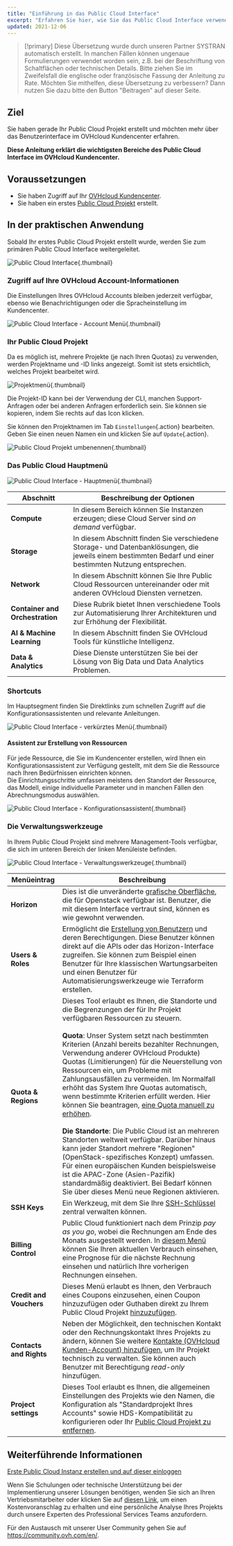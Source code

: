 ```yaml
---
title: "Einführung in das Public Cloud Interface"
excerpt: "Erfahren Sie hier, wie Sie das Public Cloud Interface verwenden"
updated: 2021-12-06
---
```


> [!primary]
> Diese Übersetzung wurde durch unseren Partner SYSTRAN automatisch erstellt. In manchen Fällen können ungenaue Formulierungen verwendet worden sein, z.B. bei der Beschriftung von Schaltflächen oder technischen Details. Bitte ziehen Sie im Zweifelsfall die englische oder französische Fassung der Anleitung zu Rate. Möchten Sie mithelfen, diese Übersetzung zu verbessern? Dann nutzen Sie dazu bitte den Button "Beitragen" auf dieser Seite.
>

## Ziel

Sie haben gerade Ihr Public Cloud Projekt erstellt und möchten mehr über das Benutzerinterface im OVHcloud Kundencenter erfahren.

**Diese Anleitung erklärt die wichtigsten Bereiche des Public Cloud Interface im OVHcloud Kundencenter.**

## Voraussetzungen

- Sie haben Zugriff auf Ihr [OVHcloud Kundencenter](/links/manager).
- Sie haben ein erstes [Public Cloud Projekt](/pages/public_cloud/compute/create_a_public_cloud_project) erstellt.

## In der praktischen Anwendung

Sobald Ihr erstes Public Cloud Projekt erstellt wurde, werden Sie zum primären Public Cloud Interface weitergeleitet.

![Public Cloud Interface](images/main-interface.png){.thumbnail}

### Zugriff auf Ihre OVHcloud Account-Informationen

Die Einstellungen Ihres OVHcloud Accounts bleiben jederzeit verfügbar, ebenso wie Benachrichtigungen oder die Spracheinstellung im Kundencenter.

![Public Cloud Interface - Account Menü](images/account.png){.thumbnail}

### Ihr Public Cloud Projekt

Da es möglich ist, mehrere Projekte (je nach Ihren Quotas) zu verwenden, werden Projektname und -ID links angezeigt. Somit ist stets ersichtlich, welches Projekt bearbeitet wird.

![Projektmenü](images/project-menu.png){.thumbnail}

Die Projekt-ID kann bei der Verwendung der CLI, manchen Support-Anfragen oder bei anderen Anfragen erforderlich sein. Sie können sie kopieren, indem Sie rechts auf das Icon klicken.

Sie können den Projektnamen im Tab `Einstellungen`{.action} bearbeiten. Geben Sie einen neuen Namen ein und klicken Sie auf `Update`{.action}.

![Public Cloud Projekt umbenennen](images/rename-project.png){.thumbnail}

### Das Public Cloud Hauptmenü

![Public Cloud Interface - Hauptmenü](images/main-menu.png){.thumbnail}

|Abschnitt|Beschreibung der Optionen|
|---|---|
|**Compute**|In diesem Bereich können Sie Instanzen erzeugen; diese Cloud Server sind *on demand* verfügbar.|
|**Storage**|In diesem Abschnitt finden Sie verschiedene Storage- und Datenbanklösungen, die jeweils einem bestimmten Bedarf und einer bestimmten Nutzung entsprechen.|
|**Network**|In diesem Abschnitt können Sie Ihre Public Cloud Ressourcen untereinander oder mit anderen OVHcloud Diensten vernetzen.|
|**Container and Orchestration**|Diese Rubrik bietet Ihnen verschiedene Tools zur Automatisierung Ihrer Architekturen und zur Erhöhung der Flexibilität.|
|**AI & Machine Learning**|In diesem Abschnitt finden Sie OVHcloud Tools für künstliche Intelligenz.|
|**Data & Analytics**|Diese Dienste unterstützen Sie bei der Lösung von Big Data und Data Analytics Problemen.|

### Shortcuts

Im Hauptsegment finden Sie Direktlinks zum schnellen Zugriff auf die Konfigurationsassistenten und relevante Anleitungen.

![Public Cloud Interface - verkürztes Menü](images/shortcuts.png){.thumbnail}

#### Assistent zur Erstellung von Ressourcen

Für jede Ressource, die Sie im Kundencenter erstellen, wird Ihnen ein Konfigurationsassistent zur Verfügung gestellt, mit dem Sie die Ressource nach Ihren Bedürfnissen einrichten können.
<br>Die Einrichtungsschritte umfassen meistens den Standort der Ressource, das Modell, einige individuelle Parameter und in manchen Fällen den Abrechnungsmodus auswählen.

![Public Cloud Interface - Konfigurationsassistent](images/wizard.png){.thumbnail}

### Die Verwaltungswerkzeuge

In Ihrem Public Cloud Projekt sind mehrere Management-Tools verfügbar, die sich im unteren Bereich der linken Menüleiste befinden.

![Public Cloud Interface - Verwaltungswerkzeuge](images/management-tools.png){.thumbnail}

|Menüeintrag|Beschreibung|
|---|---|
|**Horizon**|Dies ist die unveränderte [grafische Oberfläche](/pages/public_cloud/compute/introducing_horizon), die für Openstack verfügbar ist. Benutzer, die mit diesem Interface vertraut sind, können es wie gewohnt verwenden.|
|**Users & Roles**|Ermöglicht die [Erstellung von Benutzern](/pages/public_cloud/compute/create_and_delete_a_user) und deren Berechtigungen. Diese Benutzer können direkt auf die APIs oder das Horizon-Interface zugreifen. Sie können zum Beispiel einen Benutzer für Ihre klassischen Wartungsarbeiten und einen Benutzer für Automatisierungswerkzeuge wie Terraform erstellen.|
|**Quota & Regions**|Dieses Tool erlaubt es Ihnen, die Standorte und die Begrenzungen der für Ihr Projekt verfügbaren Ressourcen zu steuern.<br><br>**Quota**: Unser System setzt nach bestimmten Kriterien (Anzahl bereits bezahlter Rechnungen, Verwendung anderer OVHcloud Produkte) Quotas (Limitierungen) für die Neuerstellung von Ressourcen ein, um Probleme mit Zahlungsausfällen zu vermeiden. Im Normalfall erhöht das System Ihre Quotas automatisch, wenn bestimmte Kriterien erfüllt werden. Hier können Sie beantragen, [eine Quota manuell zu erhöhen](/pages/public_cloud/compute/increasing_public_cloud_quota#manuelle-erhohung-der-ressourcenquote).<br><br>**Die Standorte**: Die Public Cloud ist an mehreren Standorten weltweit verfügbar. Darüber hinaus kann jeder Standort mehrere "Regionen" (OpenStack-spezifisches Konzept) umfassen. Für einen europäischen Kunden beispielsweise ist die APAC-Zone (Asien-Pazifik) standardmäßig deaktiviert. Bei Bedarf können Sie über dieses Menü neue Regionen aktivieren.|
|**SSH Keys**|Ein Werkzeug, mit dem Sie Ihre [SSH-Schlüssel](/pages/public_cloud/compute/public-cloud-first-steps#schritt-1-ssh-schlussel-erstellen) zentral verwalten können.|
|**Billing Control**|Public Cloud funktioniert nach dem Prinzip *pay as you go*, wobei die Rechnungen am Ende des Monats ausgestellt werden. In [diesem Menü](/pages/public_cloud/compute/analyze_billing) können Sie Ihren aktuellen Verbrauch einsehen, eine Prognose für die nächste Rechnung einsehen und natürlich Ihre vorherigen Rechnungen einsehen.|
|**Credit and Vouchers**|Dieses Menü erlaubt es Ihnen, den Verbrauch eines Coupons einzusehen, einen Coupon hinzuzufügen oder Guthaben direkt zu Ihrem Public Cloud Projekt [hinzuzufügen](/pages/account_and_service_management/managing_billing_payments_and_services/add_cloud_credit_to_project).|
|**Contacts and Rights**|Neben der Möglichkeit, den technischen Kontakt oder den Rechnungskontakt Ihres Projekts zu ändern, können Sie weitere [Kontakte (OVHcloud Kunden-Account) hinzufügen](/pages/public_cloud/compute/change_project_contacts), um Ihr Projekt technisch zu verwalten. Sie können auch Benutzer mit Berechtigung *read-only* hinzufügen.|
|**Project settings**|Dieses Tool erlaubt es Ihnen, die allgemeinen Einstellungen des Projekts wie den Namen, die Konfiguration als "Standardprojekt Ihres Accounts" sowie HDS-Kompatibilität zu konfigurieren oder Ihr [Public Cloud Projekt zu entfernen](/pages/public_cloud/compute/delete_a_project).|

## Weiterführende Informationen

[Erste Public Cloud Instanz erstellen und auf dieser einloggen](/pages/public_cloud/compute/public-cloud-first-steps)

Wenn Sie Schulungen oder technische Unterstützung bei der Implementierung unserer Lösungen benötigen, wenden Sie sich an Ihren Vertriebsmitarbeiter oder klicken Sie auf [diesen Link](/links/professional-services), um einen Kostenvoranschlag zu erhalten und eine persönliche Analyse Ihres Projekts durch unsere Experten des Professional Services Teams anzufordern.

Für den Austausch mit unserer User Community gehen Sie auf <https://community.ovh.com/en/>.
